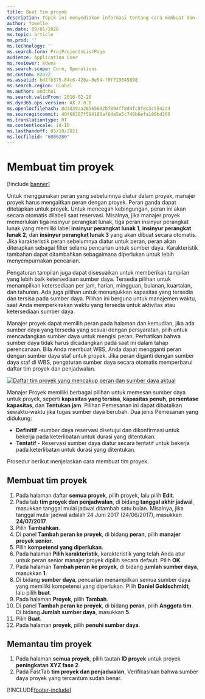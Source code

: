 ```yaml
---
title: Buat tim proyek
description: Topik ini menyediakan informasi tentang cara membuat dan mengeluarkan tim proyek.
author: Yowelle
ms.date: 09/01/2020
ms.topic: article
ms.prod: ''
ms.technology: ''
ms.search.form: ProjProjectsListPage
audience: Application User
ms.reviewer: kdwns
ms.search.scope: Core, Operations
ms.custom: 82022
ms.assetid: bd2fb375-84c6-428a-8e54-f0f719045898
ms.search.region: Global
ms.author: andchoi
ms.search.validFrom: 2016-02-28
ms.dyn365.ops.version: AX 7.0.0
ms.openlocfilehash: 8d3d39aa28565692bf894ff8d4fc8f8c3c5542d4
ms.sourcegitcommit: 40f68387f594180af64a5e5c748b6efa188bd300
ms.translationtype: HT
ms.contentlocale: id-ID
ms.lasthandoff: 05/10/2021
ms.locfileid: "6006200"
---
```

# <a name="create-a-project-team"></a>Membuat tim proyek

[!include [banner](../includes/banner.md)]

Untuk menggunakan peran yang sebelumnya diatur dalam proyek, manajer proyek harus mengaitkan peran dengan proyek. Peran ganda dapat ditetapkan untuk proyek. Untuk mencegah kebingungan, peran ini akan secara otomatis dilabeli saat reservasi. Misalnya, jika manajer proyek memerlukan tiga insinyur perangkat lunak, tiga peran insinyur perangkat lunak yang memiliki label **insinyur perangkat lunak 1**, **insinyur perangkat lunak 2**, dan **insinyur perangkat lunak 3** yang akan dibuat secara otomatis. Jika karakteristik peran sebelumnya diatur untuk peran, peran akan diterapkan sebagai filter selama pencarian untuk sumber daya. Karakteristik tambahan dapat ditambahkan sebagaimana diperlukan untuk lebih menyempurnakan pencarian.

Pengaturan tampilan juga dapat disesuaikan untuk memberikan tampilan yang lebih baik ketersediaan sumber daya. Tersedia pilihan untuk menampilkan ketersediaan per jam, harian, mingguan, bulanan, kuartalan, dan tahunan. Ada juga pilihan untuk menunjukkan kapasitas yang tersedia dan tersisa pada sumber daya. Pilihan ini berguna untuk manajemen waktu, saat Anda memperkirakan waktu yang tersedia untuk aktivitas atau ketersediaan sumber daya.

Manajer proyek dapat memilih peran pada halaman dan kemudian, jika ada sumber daya yang tersedia yang sesuai dengan persyaratan, pilih untuk mencadangkan sumber daya untuk mengisi peran. Perhatikan bahwa sumber daya tidak harus dicadangkan pada saat ini dalam tahap perencanaan. Bila Anda membuat WBS, Anda dapat mengganti peran dengan sumber daya staf untuk proyek. Jika peran diganti dengan sumber daya staf di WBS, pengaturan sumber daya secara otomatis memperbarui daftar tim proyek dan penjadwalan.

[![Daftar tim proyek yang mencakup peran dan sumber daya aktual](./media/projectresourcing03-1024x368.jpg)](./media/projectresourcing03.jpg) 

Manajer Proyek memiliki berbagai pilihan untuk memesan sumber daya untuk proyek, seperti **kapasitas yang tersisa**, **kapasitas penuh**, **persentase kapasitas**, dan **Tentukan jam**. Pilihan Pemesanan ini dapat dibatalkan sewaktu-waktu jika tugas sumber daya berubah. Dua jenis Pemesanan yang didukung:

- **Definitif** -sumber daya reservasi disetujui dan dikonfirmasi untuk bekerja pada keterlibatan untuk durasi yang ditentukan.
- **Tentatif** - Reservasi sumber daya diatur secara tentatif untuk bekerja pada keterlibatan untuk durasi yang ditentukan.

Prosedur berikut menjelaskan cara membuat tim proyek.

## <a name="create-a-project-team"></a>Membuat tim proyek

1. Pada halaman daftar **semua proyek**, pilih proyek, lalu pilih **Edit**.
2. Pada tab **tim proyek dan penjadwalan**, di bidang **tanggal akhir jadwal**, masukkan tanggal mulai jadwal ditambah satu bulan. Misalnya, jika tanggal mulai jadwal adalah 24 Juni 2017 (24/06/2017), masukkan **24/07/2017**.
3. Pilih **Tambahkan**.
4. Di panel **Tambah peran ke proyek**, di bidang **peran**, pilih **manajer proyek senior**.
5. Pilih **kompetensi yang diperlukan**.
6. Pada halaman **Pilih karakteristik**, karakteristik yang telah Anda atur untuk peran senior manajer proyek dipilih secara default. Pilih **OK**.
7. Pada halaman **Tambah peran ke proyek**, di bidang **jumlah sumber daya**, masukkan **1**.
8. Di bidang **sumber daya**, pencarian menampilkan semua sumber daya yang memiliki kompetensi yang diperlukan. Pilih **Daniel Goldschmidt**, lalu pilih **buat**.
9. Pada halaman **Proyek**, pilih **Tambah**.
10. Di panel **Tambah peran ke proyek**, di bidang **peran**, pilih **Anggota tim**. Di bidang **Jumlah sumber daya**, masukkan **5**.
11. Pilih **Buat**.
12. Pada halaman **proyek**, pilih **penuhi sumber daya**.

## <a name="monitor-project-teams"></a>Memantau tim proyek
1. Pada halaman **semua proyek**, pilih tautan **ID proyek** untuk proyek **peningkatan XYZ fase 2**.
2. Pada FastTab **tim proyek dan penjadwalan**, Verifikasikan bahwa sumber daya proyek yang tercantum sudah benar.


[!INCLUDE[footer-include](../includes/footer-banner.md)]